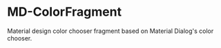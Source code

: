 # MD-ColorFragment
Material design color chooser fragment based on Material Dialog's color chooser.
